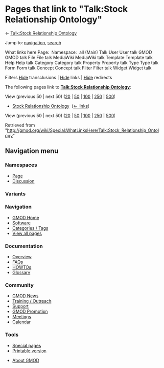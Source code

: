 <div id="mw-page-base" class="noprint">

</div>

<div id="mw-head-base" class="noprint">

</div>

<div id="content" class="mw-body" role="main">

<span id="top"></span>

<div id="mw-js-message" style="display:none;">

</div>



# <span dir="auto">Pages that link to "Talk:Stock Relationship Ontology"</span>

<div id="bodyContent">

<div id="contentSub">

← [Talk:Stock Relationship
Ontology](/wiki/Talk:Stock_Relationship_Ontology "Talk:Stock Relationship Ontology")

</div>

<div id="jump-to-nav" class="mw-jump">

Jump to: [navigation](#mw-navigation), [search](#p-search)

</div>

<div id="mw-content-text">

What links here Page:  Namespace:  all (Main) Talk User User talk GMOD
GMOD talk File File talk MediaWiki MediaWiki talk Template Template talk
Help Help talk Category Category talk Property Property talk Type Type
talk Form Form talk Concept Concept talk Filter Filter talk Widget
Widget talk

Filters
[Hide](/mediawiki/index.php?title=Special:WhatLinksHere/Talk:Stock_Relationship_Ontology&hidetrans=1 "Special:WhatLinksHere/Talk:Stock Relationship Ontology")
transclusions \|
[Hide](/mediawiki/index.php?title=Special:WhatLinksHere/Talk:Stock_Relationship_Ontology&hidelinks=1 "Special:WhatLinksHere/Talk:Stock Relationship Ontology")
links \|
[Hide](/mediawiki/index.php?title=Special:WhatLinksHere/Talk:Stock_Relationship_Ontology&hideredirs=1 "Special:WhatLinksHere/Talk:Stock Relationship Ontology")
redirects

The following pages link to **[Talk:Stock Relationship
Ontology](/wiki/Talk:Stock_Relationship_Ontology "Talk:Stock Relationship Ontology")**:

View (previous 50 \| next 50)
([20](/mediawiki/index.php?title=Special:WhatLinksHere/Talk:Stock_Relationship_Ontology&limit=20 "Special:WhatLinksHere/Talk:Stock Relationship Ontology")
\|
[50](/mediawiki/index.php?title=Special:WhatLinksHere/Talk:Stock_Relationship_Ontology&limit=50 "Special:WhatLinksHere/Talk:Stock Relationship Ontology")
\|
[100](/mediawiki/index.php?title=Special:WhatLinksHere/Talk:Stock_Relationship_Ontology&limit=100 "Special:WhatLinksHere/Talk:Stock Relationship Ontology")
\|
[250](/mediawiki/index.php?title=Special:WhatLinksHere/Talk:Stock_Relationship_Ontology&limit=250 "Special:WhatLinksHere/Talk:Stock Relationship Ontology")
\|
[500](/mediawiki/index.php?title=Special:WhatLinksHere/Talk:Stock_Relationship_Ontology&limit=500 "Special:WhatLinksHere/Talk:Stock Relationship Ontology"))

- [Stock Relationship
  Ontology](/wiki/Stock_Relationship_Ontology "Stock Relationship Ontology")
  ‎ <span class="mw-whatlinkshere-tools">([←
  links](/mediawiki/index.php?title=Special:WhatLinksHere&target=Stock+Relationship+Ontology "Special:WhatLinksHere"))</span>

View (previous 50 \| next 50)
([20](/mediawiki/index.php?title=Special:WhatLinksHere/Talk:Stock_Relationship_Ontology&limit=20 "Special:WhatLinksHere/Talk:Stock Relationship Ontology")
\|
[50](/mediawiki/index.php?title=Special:WhatLinksHere/Talk:Stock_Relationship_Ontology&limit=50 "Special:WhatLinksHere/Talk:Stock Relationship Ontology")
\|
[100](/mediawiki/index.php?title=Special:WhatLinksHere/Talk:Stock_Relationship_Ontology&limit=100 "Special:WhatLinksHere/Talk:Stock Relationship Ontology")
\|
[250](/mediawiki/index.php?title=Special:WhatLinksHere/Talk:Stock_Relationship_Ontology&limit=250 "Special:WhatLinksHere/Talk:Stock Relationship Ontology")
\|
[500](/mediawiki/index.php?title=Special:WhatLinksHere/Talk:Stock_Relationship_Ontology&limit=500 "Special:WhatLinksHere/Talk:Stock Relationship Ontology"))

</div>

<div class="printfooter">

Retrieved from
"<http://gmod.org/wiki/Special:WhatLinksHere/Talk:Stock_Relationship_Ontology>"

</div>

<div id="catlinks" class="catlinks catlinks-allhidden">

</div>

<div class="visualClear">

</div>

</div>

</div>

<div id="mw-navigation">

## Navigation menu

<div id="mw-head">



<div id="left-navigation">

<div id="p-namespaces" class="vectorTabs" role="navigation"
aria-labelledby="p-namespaces-label">

### Namespaces

- <span id="ca-nstab-main"><a href="/wiki/Stock_Relationship_Ontology" accesskey="c"
  title="View the content page [c]">Page</a></span>
- <span id="ca-talk"><a href="/wiki/Talk:Stock_Relationship_Ontology" accesskey="t"
  title="Discussion about the content page [t]">Discussion</a></span>

</div>

<div id="p-variants" class="vectorMenu emptyPortlet" role="navigation"
aria-labelledby="p-variants-label">

### 

### Variants[](#)

<div class="menu">

</div>

</div>

</div>

<div id="right-navigation">





</div>



</div>

</div>

</div>

<div id="mw-panel">

<div id="p-logo" role="banner">

<a href="/wiki/Main_Page"
style="background-image: url(http://gmod.org/images/GMOD-cogs.png);"
title="Visit the main page"></a>

</div>

<div id="p-Navigation" class="portal" role="navigation"
aria-labelledby="p-Navigation-label">

### Navigation

<div class="body">

- <span id="n-GMOD-Home">[GMOD Home](/wiki/Main_Page)</span>
- <span id="n-Software">[Software](/wiki/GMOD_Components)</span>
- <span id="n-Categories-.2F-Tags">[Categories /
  Tags](/wiki/Categories)</span>
- <span id="n-View-all-pages">[View all
  pages](/wiki/Special:AllPages)</span>

</div>

</div>

<div id="p-Documentation" class="portal" role="navigation"
aria-labelledby="p-Documentation-label">

### Documentation

<div class="body">

- <span id="n-Overview">[Overview](/wiki/Overview)</span>
- <span id="n-FAQs">[FAQs](/wiki/Category:FAQ)</span>
- <span id="n-HOWTOs">[HOWTOs](/wiki/Category:HOWTO)</span>
- <span id="n-Glossary">[Glossary](/wiki/Glossary)</span>

</div>

</div>

<div id="p-Community" class="portal" role="navigation"
aria-labelledby="p-Community-label">

### Community

<div class="body">

- <span id="n-GMOD-News">[GMOD News](/wiki/GMOD_News)</span>
- <span id="n-Training-.2F-Outreach">[Training /
  Outreach](/wiki/Training_and_Outreach)</span>
- <span id="n-Support">[Support](/wiki/Support)</span>
- <span id="n-GMOD-Promotion">[GMOD
  Promotion](/wiki/GMOD_Promotion)</span>
- <span id="n-Meetings">[Meetings](/wiki/Meetings)</span>
- <span id="n-Calendar">[Calendar](/wiki/Calendar)</span>

</div>

</div>

<div id="p-tb" class="portal" role="navigation"
aria-labelledby="p-tb-label">

### Tools

<div class="body">

- <span id="t-specialpages"><a href="/wiki/Special:SpecialPages" accesskey="q"
  title="A list of all special pages [q]">Special pages</a></span>
- <span id="t-print"><a
  href="/mediawiki/index.php?title=Special:WhatLinksHere/Talk:Stock_Relationship_Ontology&amp;printable=yes"
  rel="alternate" accesskey="p"
  title="Printable version of this page [p]">Printable version</a></span>

</div>

</div>

</div>

</div>

<div id="footer" role="contentinfo">

- <span id="footer-places-about">[About
  GMOD](/wiki/GMOD:About "GMOD:About")</span>

<!-- -->






</div>
